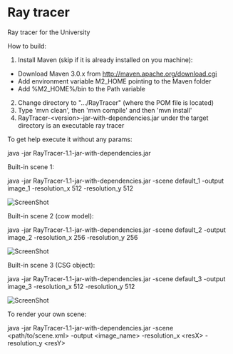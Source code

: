Ray tracer
=========

Ray tracer for the University

How to build:

1. Install Maven (skip if it is already installed on you machine):
  - Download Maven 3.0.x from http://maven.apache.org/download.cgi
  - Add environment variable M2_HOME pointing to the Maven folder
  - Add %M2_HOME%/bin to the Path variable
2. Change directory to ".../RayTracer" (where the POM file is located)
3. Type 'mvn clean', then 'mvn compile' and then 'mvn install'
4. RayTracer-\<version\>-jar-with-dependencies.jar under the target directory is an executable ray tracer


To get help execute it without any params:

java -jar RayTracer-1.1-jar-with-dependencies.jar

Built-in scene 1:

java -jar RayTracer-1.1-jar-with-dependencies.jar -scene default_1 -output image_1 -resolution_x 512 -resolution_y 512

![ScreenShot](https://user-images.githubusercontent.com/3944688/30387764-48211472-98b6-11e7-9c4d-0fee3f8f9a91.png)

Built-in scene 2 (cow model):

java -jar RayTracer-1.1-jar-with-dependencies.jar -scene default_2 -output image_2 -resolution_x 256 -resolution_y 256

![ScreenShot](https://user-images.githubusercontent.com/3944688/30387767-48e40ef0-98b6-11e7-8fdc-bb37c29cabc9.png)

Built-in scene 3 (CSG object):

java -jar RayTracer-1.1-jar-with-dependencies.jar -scene default_3 -output image_3 -resolution_x 512 -resolution_y 512

![ScreenShot](https://user-images.githubusercontent.com/3944688/30387765-4827b5ca-98b6-11e7-8310-d7e8beb4c961.png)

To render your own scene:

java -jar RayTracer-1.1-jar-with-dependencies.jar -scene \<path/to/scene.xml\> -output \<image_name\> -resolution_x \<resX\> -resolution_y \<resY\>
